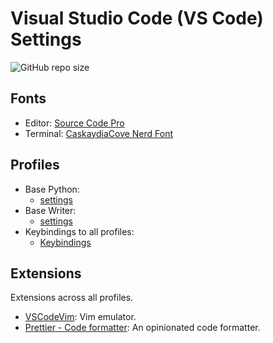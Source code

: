 # Visual Studio Code (VS Code) Settings

![GitHub repo size](https://img.shields.io/github/repo-size/leugimkm/vscode-settings)

## Fonts

- Editor: [Source Code Pro](https://github.com/adobe-fonts/source-code-pro)
- Terminal: [CaskaydiaCove Nerd Font](https://github.com/ryanoasis/nerd-fonts)

## Profiles

- Base Python:
  - [settings](profiles/base_python/settings.json)
- Base Writer:
  - [settings](profiles/base_writer/settings.json)
- Keybindings to all profiles:
  - [Keybindings](/keybindings.json)

## Extensions

Extensions across all profiles.

- [VSCodeVim](https://marketplace.visualstudio.com/items?itemName=vscodevim.vim):
  Vim emulator.
- [Prettier - Code formatter](https://marketplace.visualstudio.com/items?itemName=esbenp.prettier-vscode):
  An opinionated code formatter.
